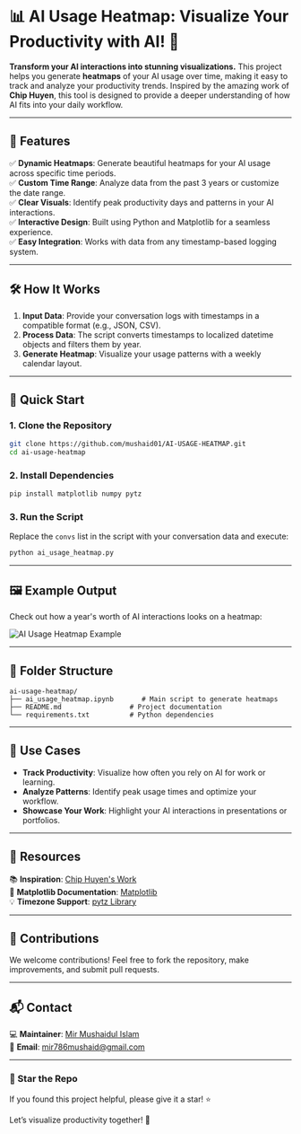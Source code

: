 # 📊 AI Usage Heatmap: Visualize Your Productivity with AI! 🤖

**Transform your AI interactions into stunning visualizations.** This project helps you generate **heatmaps** of your AI usage over time, making it easy to track and analyze your productivity trends. Inspired by the amazing work of **Chip Huyen**, this tool is designed to provide a deeper understanding of how AI fits into your daily workflow.

---

## 🌟 Features  

✅ **Dynamic Heatmaps**: Generate beautiful heatmaps for your AI usage across specific time periods.  
✅ **Custom Time Range**: Analyze data from the past 3 years or customize the date range.  
✅ **Clear Visuals**: Identify peak productivity days and patterns in your AI interactions.  
✅ **Interactive Design**: Built using Python and Matplotlib for a seamless experience.  
✅ **Easy Integration**: Works with data from any timestamp-based logging system.  

---

## 🛠️ How It Works  

1. **Input Data**: Provide your conversation logs with timestamps in a compatible format (e.g., JSON, CSV).  
2. **Process Data**: The script converts timestamps to localized datetime objects and filters them by year.  
3. **Generate Heatmap**: Visualize your usage patterns with a weekly calendar layout.  

---

## 🚀 Quick Start  

### 1. Clone the Repository  
```bash
git clone https://github.com/mushaid01/AI-USAGE-HEATMAP.git
cd ai-usage-heatmap
```

### 2. Install Dependencies  
```bash
pip install matplotlib numpy pytz
```

### 3. Run the Script  
Replace the `convs` list in the script with your conversation data and execute:  
```bash
python ai_usage_heatmap.py
```

---

## 🖼️ Example Output  

Check out how a year's worth of AI interactions looks on a heatmap:  

![AI Usage Heatmap Example](https://via.placeholder.com/800x400)  

---

## 📂 Folder Structure  

```plaintext
ai-usage-heatmap/
├── ai_usage_heatmap.ipynb       # Main script to generate heatmaps
├── README.md                 # Project documentation
└── requirements.txt          # Python dependencies
```

---

## 🎯 Use Cases  

- **Track Productivity**: Visualize how often you rely on AI for work or learning.  
- **Analyze Patterns**: Identify peak usage times and optimize your workflow.  
- **Showcase Your Work**: Highlight your AI interactions in presentations or portfolios.  

---

## 🔗 Resources  

📚 **Inspiration**: [Chip Huyen's Work](https://huyenchip.com)  
📖 **Matplotlib Documentation**: [Matplotlib](https://matplotlib.org)  
💡 **Timezone Support**: [pytz Library](https://pypi.org/project/pytz/)  

---

## 🤝 Contributions  

We welcome contributions! Feel free to fork the repository, make improvements, and submit pull requests.  

---

## 📬 Contact  

💻 **Maintainer**: [Mir Mushaidul Islam](https://github.com/mushaid01)  
📧 **Email**: mir786mushaid@gmail.com  

---

### 🌟 Star the Repo  
If you found this project helpful, please give it a star! ⭐  

Let’s visualize productivity together! 🚀  
